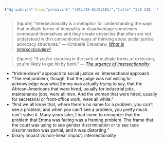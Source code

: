```yaml
---
{"dg-publish":true,"permalink":"/011/19-01/03101/","title":"SJS 310 - Videos","tags":["SJS310"],"created":"2024-09-26T13:45:04.168-07:00","updated":"2024-09-26T15:32:01.496-07:00"}
---
```


> [!quote] “Intersectionality is a metaphor for understanding the ways that multiple forms of inequality or disadvantage sometimes compound themselves and they create obstacles that often are not understood within conventional ways of thinking about social justice advocacy structures.” — Kimberlé Crenshaw, [*What is Intersectionality?*](https://www.youtube.com/watch?v=ViDtnfQ9FHc)

> [!quote] “If you're standing in the path of multiple forms of exclusion, you're likely to get hit by both.” — [*The urgency of intersectionality*](https://www.youtube.com/watch?v=akOe5-UsQ2o)
- “trickle-down” approach to social justice vs. intersectional approach
- “The real problem, though, that the judge was not willing to acknowledge was what Emma was actually trying to say, that the African-Americans that were hired, usually for industrial jobs, maintenance jobs, were all men. And the women that were hired, usually for secretarial or front-office work, were all white.”
- “And we all know that, where there's no name for a problem, you can't see a problem, and when you can't see a problem, you pretty much can't solve it. Many years later, I had come to recognize that the problem that Emma was facing was a framing problem. The frame that the court was using to see gender discrimination or to see race discrimination was partial, and it was distorting.”
- binary impact vs non-linear impact; intersectionality